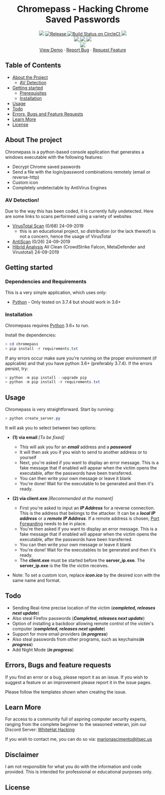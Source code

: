 <h1 align='center'>Chromepass - Hacking Chrome Saved Passwords</h1>
<p align="center">	
    <img src="https://img.shields.io/badge/Platform-Windows-green" />
	<a href="https://github.com/darkarp/chromepass/releases">
	<img src="https://img.shields.io/github/v/release/darkarp/chromepass" alt="Release" />
	</a>
  <a href="https://travis-ci.org/darkarp/chrome-password-hacking">
    <img src="https://travis-ci.org/darkarp/chrome-password-hacking.svg?branch=master" alt="Build Status on CircleCI" />
	</a>
    <img src="https://img.shields.io/maintenance/yes/2021" />
	</br>
<a href="https://github.com/darkarp/chromepass/releases">
	<img src="https://img.shields.io/github/downloads/darkarp/chromepass/total" />
	</a>
  
  <a href="https://github.com/darkarp/chromepass/commits/master">
    <img src="https://img.shields.io/github/last-commit/darkarp/chromepass" />
  </a>
<a href="https://github.com/darkarp/chromepass/blob/master/LICENSE">
    <img src="http://img.shields.io/github/license/darkarp/chromepass" />
  </a>
  </br>
  <a href="https://discord.gg/beczNYP">
    <img src="https://img.shields.io/badge/discord-join-7289DA.svg?logo=discord&longCache=true&style=flat" />
  </a>
  </br>
  <a href="http://itsec.us/">View Demo</a>
    ·
    <a href="https://github.com/darkarp/chromepass/issues/new?assignees=&labels=&template=bug_report.md&title=">Report Bug</a>
    ·
    <a href="https://github.com/darkarp/chromepass/issues/new?assignees=&labels=&template=feature_request.md&title=">Request Feature</a>
  </p>  
  
  
<!-- TABLE OF CONTENTS -->
## Table of Contents

* [About the Project](#about-the-project)  
	* [AV Detection](#av-detection)
* [Getting started](#getting-started)
  * [Prerequisites](#dependencies-and-requirements)
  * [Installation](#installation)
* [Usage](#usage)
* [Todo](#todo)
* [Errors, Bugs and Feature Requests](#errors-bugs-and-feature-requests)
* [Learn More](#learn-more)
* [License](#license)

## About The project
Chromepass is a python-based console application that generates a windows executable with the following features:

  - Decrypt Chrome saved paswords
  - Send a file with the login/password combinations remotely (email or reverse-http)
  - Custom icon
  - Completely undetectable by AntiVirus Engines

### AV Detection!
Due to the way this has been coded, it is currently fully undetected. Here are some links to scans performed using a variety of websites
  - [VirusTotal Scan](https://www.virustotal.com/gui/file/9ca69d2c60f0db6c09e9959b6f9c8bfdf66ddbe2e28f9f7539fd2856b62315c0/detection) (0/68) 24-09-2019
  	- this is an educational project, so distribution (or the lack thereof) is not a concern, hence the usage of VirusTotal
  - [AntiScan](https://antiscan.me/scan/new/result?id=kmpsMNccfuRJ) (0/26) 24-09-2019
  - [Hibrid Analysis](https://www.hybrid-analysis.com/sample/9ca69d2c60f0db6c09e9959b6f9c8bfdf66ddbe2e28f9f7539fd2856b62315c0) All Clean (CrowdStrike Falcon, MetaDefender and Virustotal) 24-09-2019  
	
## Getting started

### Dependencies and Requirements

This is a very simple application, which uses only:

* [Python] - Only tested on 3.7.4 but should work in 3.6+

### Installation

Chromepass requires [Python] 3.6+ to run.

Install the dependencies:

```powershell
> cd chromepass
> pip install -r requirements.txt
```

If any errors occur make sure you're running on the proper environment (if applcable) and that you have python 3.6+ (preferably 3.7.4).
If the errors persist, try:
```powershell
> python -m pip install --upgrade pip
> python -m pip install -r requirements.txt
```  

## Usage

Chromepass is very straightforward. Start by running:
```powershell
> python create_server.py
```
It will ask you to select between two options:
*  **(1) via email**  _[_To be fixed_]_
    * This will ask you for an ***email*** address and a ***password***
    * It will then ask you if you wish to send to another address or to yourself
    * Next, you're asked if you want to display an error message. This is a fake message that if enabled will appear when the victim opens the executable, after the passwords have been transferred.
    * You can then write your own message or leave it blank
    * You're done! Wait for the executable to be generated and then it's ready.
    
*  **(2) via client.exe** _[Recommended at the moment]_
    * First you're asked to input an ***IP Address*** for a reverse connection. This is the address that belongs to the attacker. It can be a ***local IP address*** or a ***remote IP Address***. If a remote address is chosen, [Port Forwarding](https://www.noip.com/support/knowledgebase/general-port-forwarding-guide/) needs to be in place.
    * You're then asked if you want to display an error message. This is a fake message that if enabled will appear when the victim opens the executable, after the passwords have been transferred.
    * You can then write your own message or leave it blank
    * You're done! Wait for the executables to be generated and then it's ready.
    * The **client.exe** must be started before the **server_ip.exe**. The **server_ip.exe** is the file the victim receives.
* Note: To set a custom icon, replace ***icon.ico*** by the desired icon with the same name and format.


## Todo
 - Sending Real-time precise location of the victim (***completed, releases next update***)
 - Also steal Firefox passwords (***Completed, releases next update***)
 - Option of installing a backdoor allowing remote control of the victim's computer (***completed, releases next update***)
 - Support for more email providers (***in progress***)
 - Also steal passwords from other programs, such as keychains(***in progress***)
 - Add Night Mode (***in progress***)
 
## Errors, Bugs and feature requests

If you find an error or a bug, please report it as an issue.
If you wish to suggest a feature or an improvement please report it in the issue pages.

Please follow the templates shown when creating the issue.

## Learn More

For access to a community full of aspiring computer security experts, ranging from the complete beginner to the seasoned veteran,
join our Discord Server: [WhiteHat Hacking](https://discord.gg/beczNYP)

If you wish to contact me, you can do so via: marionascimento@itsec.us

## Disclaimer
I am not responsible for what you do with the information and code provided. This is intended for professional or educational purposes only.

## License
<p align="center>[MIT](https://github.com/darkarp/chromepass/blob/master/LICENSE)</p>
   
[Python]: <https://www.python.org/downloads/>
